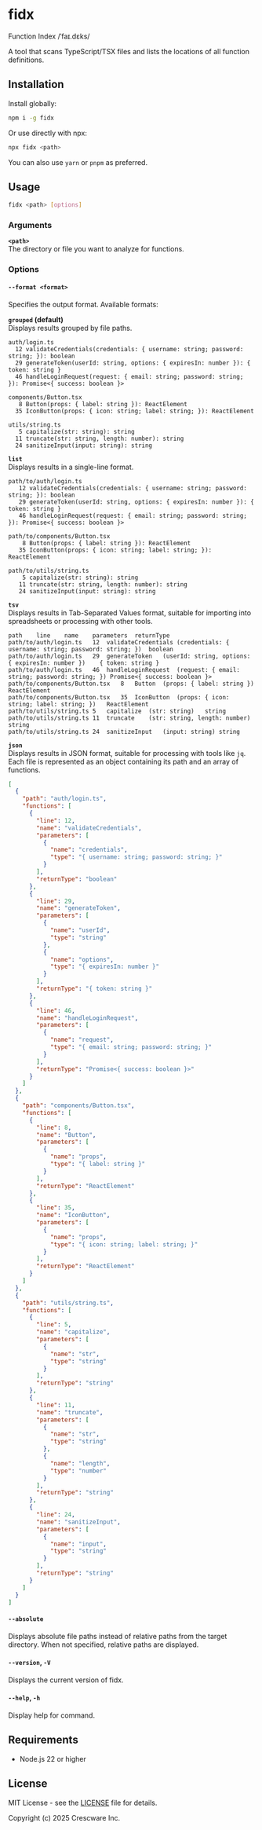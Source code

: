 # fidx

Function Index /ˈfaɪ.dɛks/

A tool that scans TypeScript/TSX files and lists the locations of all function definitions.

## Installation

Install globally:

```bash
npm i -g fidx
```

Or use directly with npx:

```bash
npx fidx <path>
```

You can also use `yarn` or `pnpm` as preferred.

## Usage

```bash
fidx <path> [options]
```

### Arguments

**`<path>`**  
The directory or file you want to analyze for functions.

### Options

#### `--format <format>`
Specifies the output format. Available formats:

**`grouped` (default)**  
Displays results grouped by file paths.

<!-- grouped-example-start -->
```
auth/login.ts
  12 validateCredentials(credentials: { username: string; password: string; }): boolean
  29 generateToken(userId: string, options: { expiresIn: number }): { token: string }
  46 handleLoginRequest(request: { email: string; password: string; }): Promise<{ success: boolean }>

components/Button.tsx
   8 Button(props: { label: string }): ReactElement
  35 IconButton(props: { icon: string; label: string; }): ReactElement

utils/string.ts
   5 capitalize(str: string): string
  11 truncate(str: string, length: number): string
  24 sanitizeInput(input: string): string
```
<!-- grouped-example-end -->

**`list`**  
Displays results in a single-line format.

<!-- list-example-start -->
```
path/to/auth/login.ts
   12 validateCredentials(credentials: { username: string; password: string; }): boolean
   29 generateToken(userId: string, options: { expiresIn: number }): { token: string }
   46 handleLoginRequest(request: { email: string; password: string; }): Promise<{ success: boolean }>

path/to/components/Button.tsx
    8 Button(props: { label: string }): ReactElement
   35 IconButton(props: { icon: string; label: string; }): ReactElement

path/to/utils/string.ts
    5 capitalize(str: string): string
   11 truncate(str: string, length: number): string
   24 sanitizeInput(input: string): string
```
<!-- list-example-end -->

**`tsv`**  
Displays results in Tab-Separated Values format, suitable for importing into spreadsheets or processing with other tools.

<!-- tsv-example-start -->
```
path	line	name	parameters	returnType
path/to/auth/login.ts	12	validateCredentials	(credentials: { username: string; password: string; })	boolean
path/to/auth/login.ts	29	generateToken	(userId: string, options: { expiresIn: number })	{ token: string }
path/to/auth/login.ts	46	handleLoginRequest	(request: { email: string; password: string; })	Promise<{ success: boolean }>
path/to/components/Button.tsx	8	Button	(props: { label: string })	ReactElement
path/to/components/Button.tsx	35	IconButton	(props: { icon: string; label: string; })	ReactElement
path/to/utils/string.ts	5	capitalize	(str: string)	string
path/to/utils/string.ts	11	truncate	(str: string, length: number)	string
path/to/utils/string.ts	24	sanitizeInput	(input: string)	string
```
<!-- tsv-example-end -->

**`json`**  
Displays results in JSON format, suitable for processing with tools like `jq`. Each file is represented as an object containing its path and an array of functions.

<!-- json-example-start -->
```json
[
  {
    "path": "auth/login.ts",
    "functions": [
      {
        "line": 12,
        "name": "validateCredentials",
        "parameters": [
          {
            "name": "credentials",
            "type": "{ username: string; password: string; }"
          }
        ],
        "returnType": "boolean"
      },
      {
        "line": 29,
        "name": "generateToken",
        "parameters": [
          {
            "name": "userId",
            "type": "string"
          },
          {
            "name": "options",
            "type": "{ expiresIn: number }"
          }
        ],
        "returnType": "{ token: string }"
      },
      {
        "line": 46,
        "name": "handleLoginRequest",
        "parameters": [
          {
            "name": "request",
            "type": "{ email: string; password: string; }"
          }
        ],
        "returnType": "Promise<{ success: boolean }>"
      }
    ]
  },
  {
    "path": "components/Button.tsx",
    "functions": [
      {
        "line": 8,
        "name": "Button",
        "parameters": [
          {
            "name": "props",
            "type": "{ label: string }"
          }
        ],
        "returnType": "ReactElement"
      },
      {
        "line": 35,
        "name": "IconButton",
        "parameters": [
          {
            "name": "props",
            "type": "{ icon: string; label: string; }"
          }
        ],
        "returnType": "ReactElement"
      }
    ]
  },
  {
    "path": "utils/string.ts",
    "functions": [
      {
        "line": 5,
        "name": "capitalize",
        "parameters": [
          {
            "name": "str",
            "type": "string"
          }
        ],
        "returnType": "string"
      },
      {
        "line": 11,
        "name": "truncate",
        "parameters": [
          {
            "name": "str",
            "type": "string"
          },
          {
            "name": "length",
            "type": "number"
          }
        ],
        "returnType": "string"
      },
      {
        "line": 24,
        "name": "sanitizeInput",
        "parameters": [
          {
            "name": "input",
            "type": "string"
          }
        ],
        "returnType": "string"
      }
    ]
  }
]
```
<!-- json-example-end -->

#### `--absolute`
Displays absolute file paths instead of relative paths from the target directory. When not specified, relative paths are displayed.

#### `--version`, `-V`
Displays the current version of fidx.

#### `--help`, `-h`
Display help for command.

## Requirements

- Node.js 22 or higher

## License

MIT License - see the [LICENSE](LICENSE) file for details.

Copyright (c) 2025 Crescware Inc.
